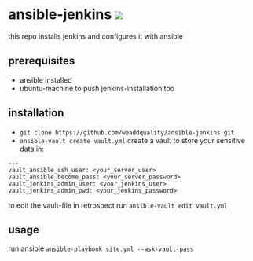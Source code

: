 # ansible-jenkins <img src="https://travis-ci.org/weaddquality/ansible-jenkins.svg?branch=master">
this repo installs jenkins and configures it with ansible

## prerequisites
* ansible installed
* ubuntu-machine to push jenkins-installation too

## installation
* ```git clone https://github.com/weaddquality/ansible-jenkins.git```
* ```ansible-vault create vault.yml``` create a vault to store your sensitive data in:
```
---
vault_ansible_ssh_user: <your_server_user>
vault_ansible_become_pass: <your_server_password>
vault_jenkins_admin_user: <your_jenkins_user>
vault_jenkins_admin_pwd: <your_jenkins_password>
```
to edit the vault-file in retrospect
run ```ansible-vault edit vault.yml```

## usage
run ansible ```ansible-playbook site.yml --ask-vault-pass```

